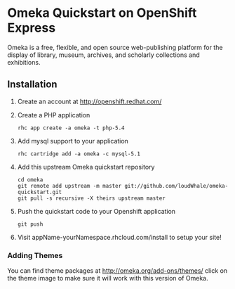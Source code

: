 # Omeka Quickstart on OpenShift Express #
Omeka is a free, flexible, and open source web-publishing platform for the display of library, museum, archives, and scholarly collections and exhibitions.

## Installation ##

1. Create an account at http://openshift.redhat.com/
 
1. Create a PHP application

    ```
    rhc app create -a omeka -t php-5.4
    ```

1. Add mysql support to your application
     
     ```
     rhc cartridge add -a omeka -c mysql-5.1
     ```

1. Add this upstream Omeka quickstart repository
     
     ```
     cd omeka
     git remote add upstream -m master git://github.com/loudWhale/omeka-quickstart.git
     git pull -s recursive -X theirs upstream master
     ```
1. Push the quickstart code to your Openshift application
     
     ```
     git push
     ```

1. Visit appName-yourNamespace.rhcloud.com/install to setup your site!

### Adding Themes ###
You can find theme packages at http://omeka.org/add-ons/themes/ 
click on the theme image to make sure it will work with this version of Omeka.
